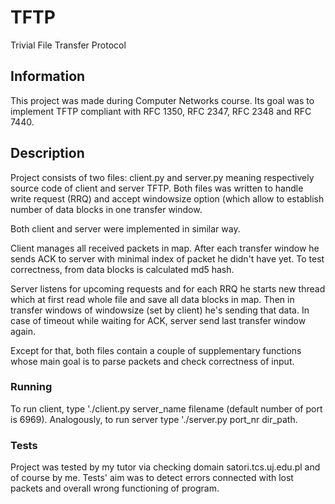 # TFTP

Trivial File Transfer Protocol 

## Information

This project was made during Computer Networks course. 
Its goal was to implement TFTP compliant with RFC 1350, RFC 2347, RFC 2348 and RFC 7440.

## Description

Project consists of two files: client.py and server.py meaning respectively source code of client and
server TFTP. Both files was written to handle write request (RRQ) and accept windowsize option (which allow to
establish number of data blocks in one transfer window.

Both client and server were implemented in similar way.

Client manages all received packets in map. After each transfer window he sends ACK to server with
minimal index of packet he didn't have yet. To test correctness, from data blocks is calculated md5 hash.

Server listens for upcoming requests and for each RRQ he starts new thread which at first read whole file and
save all data blocks in map. Then in transfer windows of windowsize (set by client) he's sending that data.
In case of timeout while waiting for ACK, server send last transfer window again.

Except for that, both files contain a couple of supplementary functions whose main goal is to parse packets
and check correctness of input.


### Running

To run client, type './client.py server_name filename (default number of port is 6969).
Analogously, to run server type './server.py port_nr dir_path.

### Tests

Project was tested by my tutor via checking domain satori.tcs.uj.edu.pl and of course by me.
Tests' aim was to detect errors connected with lost packets and overall wrong functioning of program.

